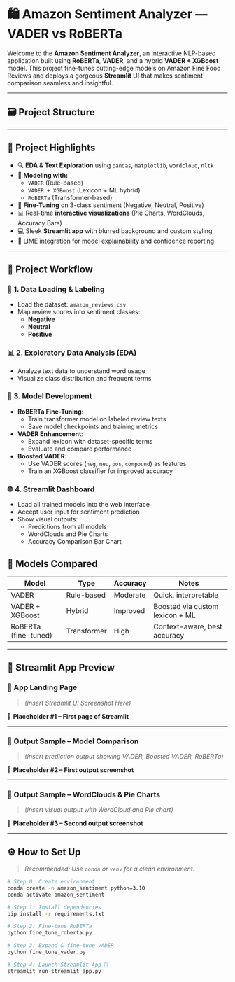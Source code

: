 # 🛍️ Amazon Sentiment Analyzer — VADER vs RoBERTa

Welcome to the **Amazon Sentiment Analyzer**, an interactive NLP-based application built using **RoBERTa**, **VADER**, and a hybrid **VADER + XGBoost** model. This project fine-tunes cutting-edge models on Amazon Fine Food Reviews and deploys a gorgeous **Streamlit** UI that makes sentiment comparison seamless and insightful.

---
## 🗃️ Project Structure
---

## 🎯 Project Highlights

- 🔍 **EDA & Text Exploration** using `pandas`, `matplotlib`, `wordcloud`, `nltk`
- 🤖 **Modeling with:**
  - `VADER` (Rule-based)
  - `VADER + XGBoost` (Lexicon + ML hybrid)
  - `RoBERTa` (Transformer-based)
- 🧠 **Fine-Tuning** on 3-class sentiment (Negative, Neutral, Positive)
- 📊 Real-time **interactive visualizations** (Pie Charts, WordClouds, Accuracy Bars)
- 💻 Sleek **Streamlit app** with blurred background and custom styling
- 🧾 LIME integration for model explainability and confidence reporting

---


## 🔄 Project Workflow

### 📁 1. Data Loading & Labeling
- Load the dataset: `amazon_reviews.csv`
- Map review scores into sentiment classes:
  - **Negative**
  - **Neutral**
  - **Positive**

### 📊 2. Exploratory Data Analysis (EDA)
- Analyze text data to understand word usage
- Visualize class distribution and frequent terms

### 🤖 3. Model Development
- **RoBERTa Fine-Tuning**:
  - Train transformer model on labeled review texts
  - Save model checkpoints and training metrics
- **VADER Enhancement**:
  - Expand lexicon with dataset-specific terms
  - Evaluate and compare performance
- **Boosted VADER**:
  - Use VADER scores (`neg`, `neu`, `pos`, `compound`) as features
  - Train an XGBoost classifier for improved accuracy

### 🌐 4. Streamlit Dashboard
- Load all trained models into the web interface
- Accept user input for sentiment prediction
- Show visual outputs:
  - Predictions from all models
  - WordClouds and Pie Charts
  - Accuracy Comparison Bar Chart
  


## 🧪 Models Compared

| Model                | Type          | Accuracy | Notes                             |
|---------------------|---------------|----------|------------------------------------|
| VADER               | Rule-based    | Moderate | Quick, interpretable               |
| VADER + XGBoost     | Hybrid        | Improved | Boosted via custom lexicon + ML    |
| RoBERTa (fine-tuned)| Transformer   | High     | Context-aware, best accuracy       |

---

## 📸 Streamlit App Preview

### 🔹 App Landing Page  
> _(Insert Streamlit UI Screenshot Here)_

📌 **Placeholder #1 – First page of Streamlit**

---

### 🔹 Output Sample – Model Comparison  
> _(Insert prediction output showing VADER, Boosted VADER, RoBERTa)_

📌 **Placeholder #2 – First output screenshot**

---

### 🔹 Output Sample – WordClouds & Pie Charts  
> _(Insert visual output with WordCloud and Pie chart)_

📌 **Placeholder #3 – Second output screenshot**

---

## ⚙️ How to Set Up

> _Recommended: Use `conda` or `venv` for a clean environment._

```bash
# Step 0: Create environment
conda create -n amazon_sentiment python=3.10
conda activate amazon_sentiment

# Step 1: Install dependencies
pip install -r requirements.txt

# Step 2: Fine-tune RoBERTa
python fine_tune_roberta.py

# Step 3: Expand & fine-tune VADER
python fine_tune_vader.py

# Step 4: Launch Streamlit App 🚀
streamlit run streamlit_app.py

